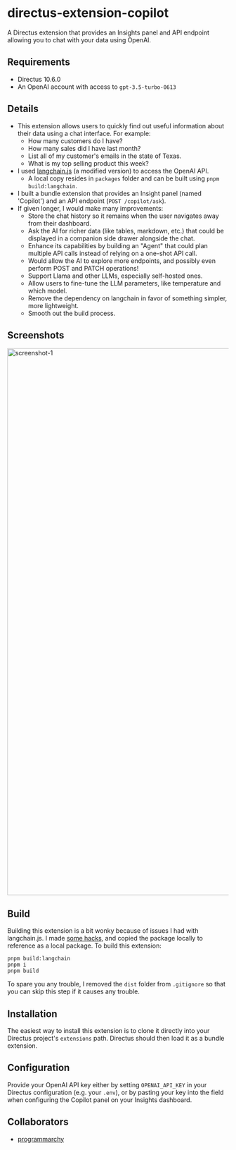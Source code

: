 # directus-extension-copilot

A Directus extension that provides an Insights panel and API endpoint allowing you to chat with your data using OpenAI.

## Requirements

- Directus 10.6.0
- An OpenAI account with access to `gpt-3.5-turbo-0613`

## Details

- This extension allows users to quickly find out useful information about their data using a chat interface. For example:
  - How many customers do I have?
  - How many sales did I have last month?
  - List all of my customer's emails in the state of Texas.
  - What is my top selling product this week?
- I used [langchain.js](https://js.langchain.com) (a modified version) to access the OpenAI API.
  - A local copy resides in `packages` folder and can be built using `pnpm build:langchain`.
- I built a bundle extension that provides an Insight panel (named 'Copilot') and an API endpoint (`POST /copilot/ask`).
- If given longer, I would make many improvements:
  - Store the chat history so it remains when the user navigates away from their dashboard.
  - Ask the AI for richer data (like tables, markdown, etc.) that could be displayed in a companion side drawer alongside the chat.
  - Enhance its capabilities by building an "Agent" that could plan multiple API calls instead of relying on a one-shot API call.
  - Would allow the AI to explore more endpoints, and possibly even perform POST and PATCH operations!
  - Support Llama and other LLMs, especially self-hosted ones.
  - Allow users to fine-tune the LLM parameters, like temperature and which model.
  - Remove the dependency on langchain in favor of something simpler, more lightweight.
  - Smooth out the build process.

## Screenshots

<img width="1241" alt="screenshot-1" src="https://github.com/programmarchy/directus-extension-copilot/assets/622192/de911a27-7ffb-4d7a-9f1e-3129489308f7">

## Build

Building this extension is a bit wonky because of issues I had with langchain.js. I made [some hacks](https://github.com/programmarchy/langchainjs/commit/5259940ea9e2f23d6761f21f912d46dfe640bf5e), and copied the package locally to reference as a local package. To build this extension:

```
pnpm build:langchain
pnpm i
pnpm build
```

To spare you any trouble, I removed the `dist` folder from `.gitignore` so that you can skip this step if it causes any trouble.

## Installation

The easiest way to install this extension is to clone it directly into your Directus project's `extensions` path. Directus should then load it as a bundle extension.

## Configuration

Provide your OpenAI API key either by setting `OPENAI_API_KEY` in your Directus configuration (e.g. your `.env`), or by pasting your key into the field when configuring the Copilot panel on your Insights dashboard.

## Collaborators

- [programmarchy](https://github.com/programmarchy)
